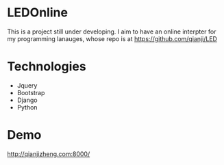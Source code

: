 # LEDOnline
This is a project still under developing. I aim to have an online interpter for my programming lanauges, whose repo is at https://github.com/qianji/LED
# Technologies
 - Jquery
 - Bootstrap
 - Django
 - Python
# Demo
http://qianjizheng.com:8000/

